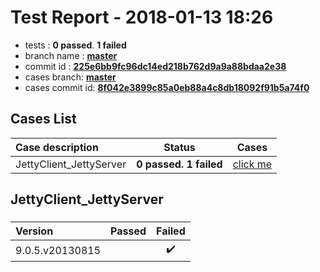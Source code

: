 # Test Report - 2018-01-13 18:26

- tests  : **0 passed**. **1 failed**
- branch name : **[master](https://github.com/apache/incubator-skywalking/tree/master)**
- commit id : **[225e6bb9fc96dc14ed218b762d9a9a88bdaa2e38](https://github.com/apache/incubator-skywalking/commit/225e6bb9fc96dc14ed218b762d9a9a88bdaa2e38)**
- cases branch: **[master](https://github.com/SkywalkingTest/skywalking-autotest-scenarios/tree/master)**
- cases commit id: **[8f042e3899c85a0eb88a4c8db18092f91b5a74f0](https://github.com/SkywalkingTest/skywalking-autotest-scenarios/commit/8f042e3899c85a0eb88a4c8db18092f91b5a74f0)**

## Cases List

| Case description | Status | Cases|
|:-----|:-----:|:-----:|
|JettyClient_JettyServer| **0 passed. 1 failed**| [click me](#jettyclient_jettyserver) |

## JettyClient_JettyServer

### 
|  Version     | Passed | Failed|
|:------------- |:-------:|:-----:|
| 9.0.5.v20130815  | |:heavy_check_mark:|

